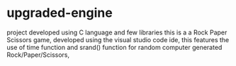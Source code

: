 # upgraded-engine
project developed using C language and few libraries this is a  a Rock Paper Scissors game,
developed using the visual studio code ide, this features the use of time function and srand() function for random computer generated Rock/Paper/Scissors, 

